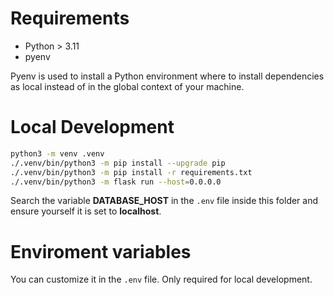 # Requirements

- Python > 3.11
- pyenv

Pyenv is used to install a Python environment where to install dependencies as local instead of in the global context of your machine. 

# Local Development

```bash
python3 -m venv .venv
./.venv/bin/python3 -m pip install --upgrade pip
./.venv/bin/python3 -m pip install -r requirements.txt
./.venv/bin/python3 -m flask run --host=0.0.0.0
```

Search the variable **DATABASE_HOST** in the `.env` file inside this folder and ensure yourself it is set to **localhost**.

# Enviroment variables

You can customize it in the `.env` file. Only required for local development.